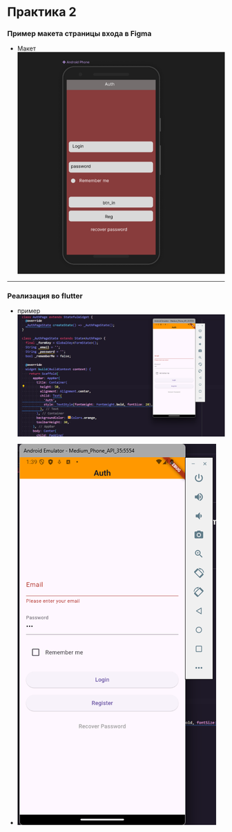# Практика 2


### Пример макета страницы входа в Figma

- Макет![alt text](auth_page.png)

---

### Реализация во flutter

- пример ![alt text]({782B86AB-AD17-4A63-AE96-CED9B2F3FD0C}.png)

- ![alt text]({6C59EFC3-5567-4D1E-A084-30FDA71C41A4}.png)

